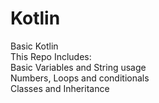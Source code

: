 # Kotlin
Basic Kotlin
<br>
This Repo Includes:<br>
Basic Variables and String usage<br>
Numbers, Loops and conditionals<br>
Classes and Inheritance
